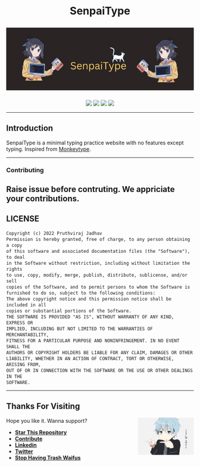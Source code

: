 <h1 align="center">
  <p align="center"><strong>SenpaiType</strong></p>
  <a href=""><img src="/img/SenpaiType-Banner.png" alt="Cover"></a>
</h1>

<p align="center">
<a href="#"><img src="https://img.shields.io/badge/html5-%23E34F26.svg?style=for-the-badge&logo=html5&logoColor=white"/></a>
<a href="#"><img src="https://img.shields.io/badge/CSS3-1572B6?style=for-the-badge&logo=css3&logoColor=white"/></a>
<a href="#"><img src="https://img.shields.io/badge/javascript-%23323330.svg?style=for-the-badge&logo=javascript&logoColor=%23F7DF1E"/></a>
<a href="https://discord.gg/XkjUHWuT"><img src="https://img.shields.io/badge/Discord-%235865F2.svg?style=for-the-badge&logo=discord&logoColor=white"/></a>
</p>

---

## **Introduction**

SenpaiType is a minimal typing practice website with no features except typing. Inspired from [Monkeytype](https://monkeytype.com).


---

### **Contributing**

## Raise issue before contruting. We appriciate your contributions.

## **LICENSE**

```MIT License
Copyright (c) 2022 Pruthviraj Jadhav
Permission is hereby granted, free of charge, to any person obtaining a copy
of this software and associated documentation files (the "Software"), to deal
in the Software without restriction, including without limitation the rights
to use, copy, modify, merge, publish, distribute, sublicense, and/or sell
copies of the Software, and to permit persons to whom the Software is
furnished to do so, subject to the following conditions:
The above copyright notice and this permission notice shall be included in all
copies or substantial portions of the Software.
THE SOFTWARE IS PROVIDED "AS IS", WITHOUT WARRANTY OF ANY KIND, EXPRESS OR
IMPLIED, INCLUDING BUT NOT LIMITED TO THE WARRANTIES OF MERCHANTABILITY,
FITNESS FOR A PARTICULAR PURPOSE AND NONINFRINGEMENT. IN NO EVENT SHALL THE
AUTHORS OR COPYRIGHT HOLDERS BE LIABLE FOR ANY CLAIM, DAMAGES OR OTHER
LIABILITY, WHETHER IN AN ACTION OF CONTRACT, TORT OR OTHERWISE, ARISING FROM,
OUT OF OR IN CONNECTION WITH THE SOFTWARE OR THE USE OR OTHER DEALINGS IN THE
SOFTWARE.
```

---

## **Thanks For Visiting**

<img src="img/yo.png" width=150 align=right>

Hope you like it. Wanna support?

- **[Star This Repository](https://github.com/pruthvirajjadhav1/SenpaiType)**
- **[Contribute](https://github.com/pruthvirajjadhav1/SenpaiType/fork)**
- **[Linkedin](https://www.linkedin.com/in/pruthviraj-jadhav-805a9a200/)**
- **[Twitter](https://twitter.com/Pruthvirajjad)**
- **[Stop Having Trash Waifus](https://hero.fandom.com/wiki/Sakura_Haruno)**
